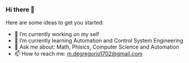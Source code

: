 ### Hi there 👋

<!--**mdg217/mdg217** is a ✨ _special_ ✨ repository because its `README.md` (this file) appears on your GitHub profile.-->

Here are some ideas to get you started:

- 🔭 I’m currently working on my self
- 🌱 I’m currently learning Automation and Control System Engineering
- 💬 Ask me about: Math, Phisics, Computer Science and Automation
- 📫 How to reach me: m.degregorio1702@gmail.com

